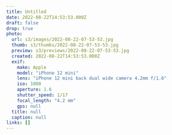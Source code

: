 ```yaml
---
title: Untitled
date: 2022-08-22T14:53:53.000Z
draft: false
drop: true
photo:
  url: s3/images/2022-08-22-07-53-53.jpg
  thumb: s3/thumbs/2022-08-22-07-53-53.jpg
  preview: s3/previews/2022-08-22-07-53-53.jpg
  created: 2022-08-22T14:53:53.000Z
  exif:
    make: Apple
    model: "iPhone 12 mini"
    lens: "iPhone 12 mini back dual wide camera 4.2mm f/1.6"
    iso: 1000
    aperture: 1.6
    shutter_speed: 1/17
    focal_length: "4.2 mm"
    gps: null
  title: null
  caption: null
links: []
---
```

